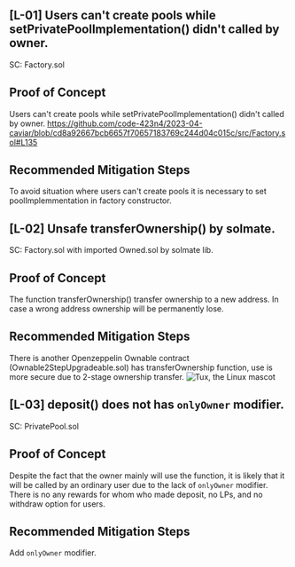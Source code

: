 ## [L-01] Users can't create pools while setPrivatePoolImplementation() didn't called by owner.
SC: Factory.sol

## Proof of Concept
Users can't create pools while setPrivatePoolImplementation() didn't called by owner.
https://github.com/code-423n4/2023-04-caviar/blob/cd8a92667bcb6657f70657183769c244d04c015c/src/Factory.sol#L135

## Recommended Mitigation Steps
To avoid situation where users can't create pools it is necessary to set poolImplemmentation in factory constructor.

## [L-02] Unsafe transferOwnership() by solmate.
SC: Factory.sol with imported Owned.sol by solmate lib.

## Proof of Concept
The function transferOwnership() transfer ownership to a new address. In case a wrong address ownership will be permanently lose.


## Recommended Mitigation Steps

There is another Openzeppelin Ownable contract (Ownable2StepUpgradeable.sol) has transferOwnership function, use is more secure due to 2-stage ownership transfer.
![Tux, the Linux mascot](https://i.imgur.com/buDGgQr.png)

## [L-03] deposit() does not has `onlyOwner` modifier.
SC: PrivatePool.sol

## Proof of Concept
Despite the fact that the owner mainly will use the function, it is likely that it will be called by an ordinary user due to the lack of `onlyOwner` modifier. There is no any rewards for whom who made deposit, no LPs, and no withdraw option for users.

## Recommended Mitigation Steps
Add `onlyOwner` modifier.